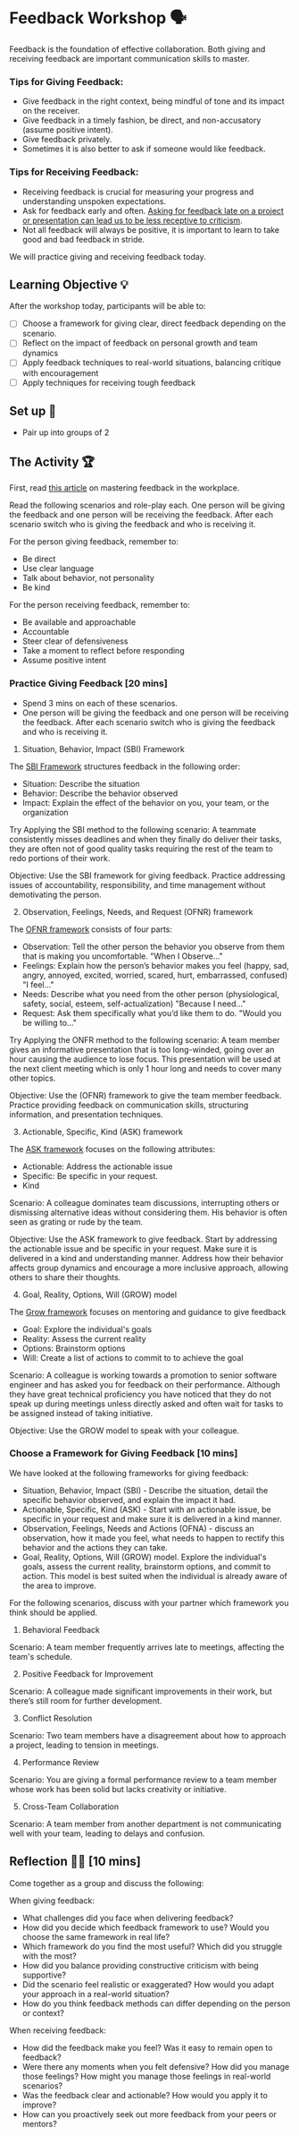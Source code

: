 # Feedback Workshop 🗣️

Feedback is the foundation of effective collaboration. Both giving and receiving feedback are important communication skills to master. 

### Tips for Giving Feedback: 
* Give feedback in the right context, being mindful of tone and its impact on the receiver. 
* Give feedback in a timely fashion, be direct, and non-accusatory (assume positive intent).
* Give feedback privately.
* Sometimes it is also better to ask if someone would like feedback.

### Tips for Receiving Feedback: 
* Receiving feedback is crucial for measuring your progress and understanding unspoken expectations.
* Ask for feedback early and often. [Asking for feedback late on a project or presentation can lead us to be less receptive to criticism](https://hbr.org/2023/06/the-right-time-to-ask-for-feedback#:~:text=The%20best%20approach%20is%20to,annual%20performance%20review%20rolls%20around).
* Not all feedback will always be positive, it is important to learn to take good and bad feedback in stride.

We will practice giving and receiving feedback today.

## Learning Objective 💡

After the workshop today, participants will be able to:

- [ ] Choose a framework for giving clear, direct feedback depending on the scenario.
- [ ] Reflect on the impact of feedback on personal growth and team dynamics
- [ ] Apply feedback techniques to real-world situations, balancing critique with encouragement
- [ ] Apply techniques for receiving tough feedback

## Set up 🌼

- Pair up into groups of 2

## The Activity 🏆 

First, read [this article](https://tanzu.vmware.com/content/blog/mastering-feedback-in-the-workplace) on mastering feedback in the workplace. 

Read the following scenarios and role-play each. One person will be giving the feedback and one person will be receiving the feedback. After each scenario switch who is giving the feedback and who is receiving it.

For the person giving feedback, remember to:
- Be direct
- Use clear language
- Talk about behavior, not personality
- Be kind

For the person receiving feedback, remember to:
- Be available and approachable
- Accountable
- Steer clear of defensiveness
- Take a moment to reflect before responding
- Assume positive intent

### Practice Giving Feedback [20 mins]

* Spend 3 mins on each of these scenarios.
* One person will be giving the feedback and one person will be receiving the feedback. After each scenario switch who is giving the feedback and who is receiving it.

1. Situation, Behavior, Impact (SBI) Framework

The [SBI Framework](https://www.revolutionlearning.co.uk/article/the-sbi-feedback-model/) structures feedback in the following order:
* Situation: Describe the situation
* Behavior: Describe the behavior observed
* Impact: Explain the effect of the behavior on you, your team, or the organization

Try Applying the SBI method to the following scenario: A teammate consistently misses deadlines and when they finally do deliver their tasks, they are often not of good quality tasks requiring the rest of the team to redo portions of their work.

Objective: Use the SBI framework for giving feedback. Practice addressing issues of accountability, responsibility, and time management without demotivating the person. 

2. Observation, Feelings, Needs, and Request (OFNR) framework

The [OFNR framework](https://andyblumenthal.wordpress.com/2019/09/21/ofnr-communications-model/) consists of four parts:
* Observation: Tell the other person the behavior you observe from them that is making you uncomfortable. "When I Observe…"
* Feelings: Explain how the person’s behavior makes you feel (happy, sad, angry, annoyed, excited, worried, scared, hurt, embarrassed, confused) "I feel…"
* Needs: Describe what you need from the other person (physiological, safety, social, esteem, self-actualization) "Because I need…"
* Request: Ask them specifically what you’d like them to do. "Would you be willing to…"

Try Applying the ONFR method to the following scenario: A team member gives an informative presentation that is too long-winded, going over an hour causing the audience to lose focus. This presentation will be used at the next client meeting which is only 1 hour long and needs to cover many other topics. 

Objective: Use the (OFNR) framework to give the team member feedback. Practice providing feedback on communication skills, structuring information, and presentation techniques.

3. Actionable, Specific, Kind (ASK) framework

The [ASK framework](https://www.stride.build/blog/using-ask-framework-to-give-feedback) focuses on the following attributes:
* Actionable: Address the actionable issue
* Specific: Be specific in your request.
* Kind

Scenario: A colleague dominates team discussions, interrupting others or dismissing alternative ideas without considering them. His behavior is often seen as grating or rude by the team.

Objective: Use the ASK framework to give feedback. Start by addressing the actionable issue and be specific in your request. Make sure it is delivered in a kind and understanding manner. Address how their behavior affects group dynamics and encourage a more inclusive approach, allowing others to share their thoughts.

4. Goal, Reality, Options, Will (GROW) model

The [Grow framework](https://www.mindtools.com/an0fzpz/the-grow-model-of-coaching-and-mentoring) focuses on mentoring and guidance to give feedback
* Goal: Explore the individual's goals
* Reality: Assess the current reality
* Options: Brainstorm options
* Will: Create a list of actions to commit to to achieve the goal

Scenario: A colleague is working towards a promotion to senior software engineer and has asked you for feedback on their performance. Although they have great technical proficiency you have noticed that they do not speak up during meetings unless directly asked and often wait for tasks to be assigned instead of taking initiative.

Objective: Use the GROW model to speak with your colleague.

### Choose a Framework for Giving Feedback [10 mins]

We have looked at the following frameworks for giving feedback:
- Situation, Behavior, Impact (SBI) - Describe the situation, detail the specific behavior observed, and explain the impact it had.
- Actionable, Specific, Kind (ASK) - Start with an actionable issue, be specific in your request and make sure it is delivered in a kind manner.
- Observation, Feelings, Needs and Actions (OFNA) - discuss an observation, how it made you feel, what needs to happen to rectify this behavior and the actions they can take.
- Goal, Reality, Options, Will (GROW) model. Explore the individual's goals, assess the current reality, brainstorm options, and commit to action. This model is best suited when the individual is already aware of the area to improve. 

For the following scenarios, discuss with your partner which framework you think should be applied. 

1. Behavioral Feedback

Scenario: A team member frequently arrives late to meetings, affecting the team's schedule.

2. Positive Feedback for Improvement

Scenario: A colleague made significant improvements in their work, but there’s still room for further development.

3. Conflict Resolution

Scenario: Two team members have a disagreement about how to approach a project, leading to tension in meetings.

4. Performance Review

Scenario: You are giving a formal performance review to a team member whose work has been solid but lacks creativity or initiative.

5. Cross-Team Collaboration

Scenario: A team member from another department is not communicating well with your team, leading to delays and confusion.


## Reflection 🧘‍♂️ [10 mins]

Come together as a group and discuss the following:

When giving feedback:
- What challenges did you face when delivering feedback?
- How did you decide which feedback framework to use? Would you choose the same framework in real life?
- Which framework do you find the most useful? Which did you struggle with the most?
- How did you balance providing constructive criticism with being supportive?
- Did the scenario feel realistic or exaggerated? How would you adapt your approach in a real-world situation?
- How do you think feedback methods can differ depending on the person or context?

When receiving feedback:
- How did the feedback make you feel? Was it easy to remain open to feedback?
- Were there any moments when you felt defensive? How did you manage those feelings? How might you manage those feelings in real-world scenarios?
- Was the feedback clear and actionable? How would you apply it to improve?
- How can you proactively seek out more feedback from your peers or mentors?
